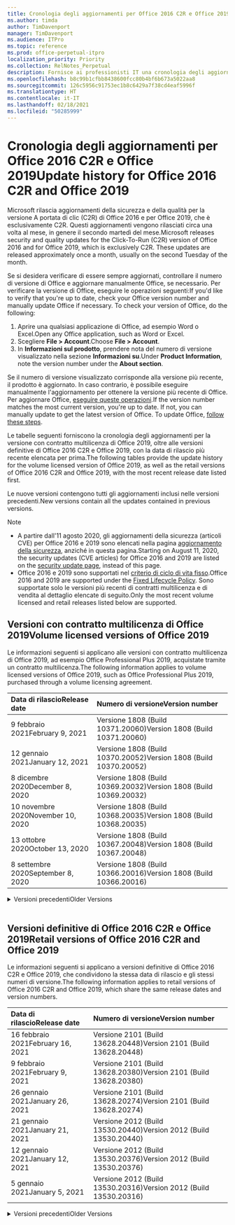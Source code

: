 ```yaml
---
title: Cronologia degli aggiornamenti per Office 2016 C2R e Office 2019
ms.author: timda
author: TimDavenport
manager: TimDavenport
ms.audience: ITPro
ms.topic: reference
ms.prod: office-perpetual-itpro
localization_priority: Priority
ms.collection: RelNotes_Perpetual
description: Fornisce ai professionisti IT una cronologia degli aggiornamenti per le versioni con licenza perpetua di Office 2016 e 2019 che usano la tecnologia A portata di clic (C2R)
ms.openlocfilehash: b8c99b1cfbb8438600fcc80b4bf6b673a5022aa8
ms.sourcegitcommit: 126c5956c91753ec1b8c6429a7f38cd4eaf5996f
ms.translationtype: HT
ms.contentlocale: it-IT
ms.lasthandoff: 02/18/2021
ms.locfileid: "50285999"
---
```

# <a name="update-history-for-office-2016-c2r-and-office-2019"></a><span data-ttu-id="7ed49-103">Cronologia degli aggiornamenti per Office 2016 C2R e Office 2019</span><span class="sxs-lookup"><span data-stu-id="7ed49-103">Update history for Office 2016 C2R and Office 2019</span></span>

<span data-ttu-id="7ed49-p101">Microsoft rilascia aggiornamenti della sicurezza e della qualità per la versione A portata di clic (C2R) di Office 2016 e per Office 2019, che è esclusivamente C2R. Questi aggiornamenti vengono rilasciati circa una volta al mese, in genere il secondo martedì del mese.</span><span class="sxs-lookup"><span data-stu-id="7ed49-p101">Microsoft releases security and quality updates for the Click-To-Run (C2R) version of Office 2016 and for Office 2019, which is exclusively C2R. These updates are released approximately once a month, usually on the second Tuesday of the month.</span></span>

<span data-ttu-id="7ed49-p102">Se si desidera verificare di essere sempre aggiornati, controllare il numero di versione di Office e aggiornare manualmente Office, se necessario. Per verificare la versione di Office, eseguire le operazioni seguenti:</span><span class="sxs-lookup"><span data-stu-id="7ed49-p102">If you'd like to verify that you're up to date, check your Office version number and manually update Office if necessary. To check your version of Office, do the following:</span></span>

  1.    <span data-ttu-id="7ed49-108">Aprire una qualsiasi applicazione di Office, ad esempio Word o Excel.</span><span class="sxs-lookup"><span data-stu-id="7ed49-108">Open any Office application, such as Word or Excel.</span></span>
  2.    <span data-ttu-id="7ed49-109">Scegliere **File > Account**.</span><span class="sxs-lookup"><span data-stu-id="7ed49-109">Choose **File > Account**.</span></span>
  3.    <span data-ttu-id="7ed49-110">In **Informazioni sul prodotto**, prendere nota del numero di versione visualizzato nella sezione **Informazioni su**.</span><span class="sxs-lookup"><span data-stu-id="7ed49-110">Under **Product Information**, note the version number under the **About section**.</span></span>

<span data-ttu-id="7ed49-p103">Se il numero di versione visualizzato corrisponde alla versione più recente, il prodotto è aggiornato. In caso contrario, è possibile eseguire manualmente l'aggiornamento per ottenere la versione più recente di Office. Per aggiornare Office, [eseguire queste operazioni](https://support.office.com/article/2ab296f3-7f03-43a2-8e50-46de917611c5).</span><span class="sxs-lookup"><span data-stu-id="7ed49-p103">If the version number matches the most current version, you're up to date. If not, you can manually update to get the latest version of Office. To update Office, [follow these steps](https://support.office.com/article/2ab296f3-7f03-43a2-8e50-46de917611c5).</span></span>


<span data-ttu-id="7ed49-114">Le tabelle seguenti forniscono la cronologia degli aggiornamenti per la versione con contratto multilicenza di Office 2019, oltre alle versioni definitive di Office 2016 C2R e Office 2019, con la data di rilascio più recente elencata per prima.</span><span class="sxs-lookup"><span data-stu-id="7ed49-114">The following tables provide the update history for the volume licensed version of Office 2019, as well as the retail versions of Office 2016 C2R and Office 2019, with the most recent release date listed first.</span></span>

<span data-ttu-id="7ed49-115">Le nuove versioni contengono tutti gli aggiornamenti inclusi nelle versioni precedenti.</span><span class="sxs-lookup"><span data-stu-id="7ed49-115">New versions contain all the updates contained in previous versions.</span></span>


 > [!NOTE]
> - <span data-ttu-id="7ed49-116">A partire dall'11 agosto 2020, gli aggiornamenti della sicurezza (articoli CVE) per Office 2016 e 2019 sono elencati nella pagina [aggiornamento della sicurezza](https://docs.microsoft.com/officeupdates/microsoft365-apps-security-updates), anziché in questa pagina.</span><span class="sxs-lookup"><span data-stu-id="7ed49-116">Starting on August 11, 2020, the security updates (CVE articles) for Office 2016 and 2019 are listed on the [security update page](https://docs.microsoft.com/officeupdates/microsoft365-apps-security-updates), instead of this page.</span></span> 
> - <span data-ttu-id="7ed49-117">Office 2016 e 2019 sono supportati nel [criterio di ciclo di vita fisso](https://docs.microsoft.com/lifecycle/policies/fixed).</span><span class="sxs-lookup"><span data-stu-id="7ed49-117">Office 2016 and 2019 are supported under the [Fixed Lifecycle Policy](https://docs.microsoft.com/lifecycle/policies/fixed).</span></span> <span data-ttu-id="7ed49-118">Sono supportate solo le versioni più recenti di contratti multilicenza e di vendita al dettaglio elencate di seguito.</span><span class="sxs-lookup"><span data-stu-id="7ed49-118">Only the most recent volume licensed and retail releases listed below are supported.</span></span>


## <a name="volume-licensed-versions-of-office-2019"></a><span data-ttu-id="7ed49-119">Versioni con contratto multilicenza di Office 2019</span><span class="sxs-lookup"><span data-stu-id="7ed49-119">Volume licensed versions of Office 2019</span></span>
<span data-ttu-id="7ed49-120">Le informazioni seguenti si applicano alle versioni con contratto multilicenza di Office 2019, ad esempio Office Professional Plus 2019, acquistate tramite un contratto multilicenza.</span><span class="sxs-lookup"><span data-stu-id="7ed49-120">The following information applies to volume licensed versions of Office 2019, such as Office Professional Plus 2019, purchased through a volume licensing agreement.</span></span>

[//]: # (NON RIMUOVERE L'INIZIO DELLA TABELLA VL)


|<span data-ttu-id="7ed49-122">**Data di rilascio**</span><span class="sxs-lookup"><span data-stu-id="7ed49-122">**Release date**</span></span>|<span data-ttu-id="7ed49-123">**Numero di versione**</span><span class="sxs-lookup"><span data-stu-id="7ed49-123">**Version number**</span></span>|
|:-----|:-----|
|<span data-ttu-id="7ed49-124">9 febbraio 2021</span><span class="sxs-lookup"><span data-stu-id="7ed49-124">February 9, 2021</span></span>|<span data-ttu-id="7ed49-125">Versione 1808 (Build 10371.20060)</span><span class="sxs-lookup"><span data-stu-id="7ed49-125">Version 1808 (Build 10371.20060)</span></span>|
|<span data-ttu-id="7ed49-126">12 gennaio 2021</span><span class="sxs-lookup"><span data-stu-id="7ed49-126">January 12, 2021</span></span>|<span data-ttu-id="7ed49-127">Versione 1808 (Build 10370.20052)</span><span class="sxs-lookup"><span data-stu-id="7ed49-127">Version 1808 (Build 10370.20052)</span></span>|
|<span data-ttu-id="7ed49-128">8 dicembre 2020</span><span class="sxs-lookup"><span data-stu-id="7ed49-128">December 8, 2020</span></span>|<span data-ttu-id="7ed49-129">Versione 1808 (Build 10369.20032)</span><span class="sxs-lookup"><span data-stu-id="7ed49-129">Version 1808 (Build 10369.20032)</span></span>|
|<span data-ttu-id="7ed49-130">10 novembre 2020</span><span class="sxs-lookup"><span data-stu-id="7ed49-130">November 10, 2020</span></span>|<span data-ttu-id="7ed49-131">Versione 1808 (Build 10368.20035)</span><span class="sxs-lookup"><span data-stu-id="7ed49-131">Version 1808 (Build 10368.20035)</span></span>|
|<span data-ttu-id="7ed49-132">13 ottobre 2020</span><span class="sxs-lookup"><span data-stu-id="7ed49-132">October 13, 2020</span></span>|<span data-ttu-id="7ed49-133">Versione 1808 (Build 10367.20048)</span><span class="sxs-lookup"><span data-stu-id="7ed49-133">Version 1808 (Build 10367.20048)</span></span>|
|<span data-ttu-id="7ed49-134">8 settembre 2020</span><span class="sxs-lookup"><span data-stu-id="7ed49-134">September 8, 2020</span></span>|<span data-ttu-id="7ed49-135">Versione 1808 (Build 10366.20016)</span><span class="sxs-lookup"><span data-stu-id="7ed49-135">Version 1808 (Build 10366.20016)</span></span>|


[//]: # (NON RIMUOVERE LA FINE DELLA TABELLA VL)

<details>
<summary><span data-ttu-id="7ed49-137">Versioni precedenti</span><span class="sxs-lookup"><span data-stu-id="7ed49-137">Older Versions</span></span></summary>
 

[//]: # (NON RIMUOVERE L'INIZIO DELLA VECCHIA TABELLA VL)


|<span data-ttu-id="7ed49-139">**Data di rilascio**</span><span class="sxs-lookup"><span data-stu-id="7ed49-139">**Release date**</span></span>|<span data-ttu-id="7ed49-140">**Numero di versione**</span><span class="sxs-lookup"><span data-stu-id="7ed49-140">**Version number**</span></span>|
|:-----|:-----|
|<span data-ttu-id="7ed49-141">11 agosto 2020</span><span class="sxs-lookup"><span data-stu-id="7ed49-141">August 11, 2020</span></span>|<span data-ttu-id="7ed49-142">Versione 1808 (Build 10364.20059)</span><span class="sxs-lookup"><span data-stu-id="7ed49-142">Version 1808 (Build 10364.20059)</span></span>|
|<span data-ttu-id="7ed49-143">14 luglio 2020</span><span class="sxs-lookup"><span data-stu-id="7ed49-143">July 14, 2020</span></span>   |<span data-ttu-id="7ed49-144">Versione 1808 (Build 10363.20015)</span><span class="sxs-lookup"><span data-stu-id="7ed49-144">Version 1808 (Build 10363.20015)</span></span>  |
|<span data-ttu-id="7ed49-145">9 giugno 2020</span><span class="sxs-lookup"><span data-stu-id="7ed49-145">June 9, 2020</span></span>   |<span data-ttu-id="7ed49-146">Versione 1808 (Build 10361.20002)</span><span class="sxs-lookup"><span data-stu-id="7ed49-146">Version 1808 (Build 10361.20002)</span></span>  |
|<span data-ttu-id="7ed49-147">12 maggio 2020</span><span class="sxs-lookup"><span data-stu-id="7ed49-147">May 12, 2020</span></span>   |<span data-ttu-id="7ed49-148">Versione 1808 (Build 10359.20023)</span><span class="sxs-lookup"><span data-stu-id="7ed49-148">Version 1808 (Build 10359.20023)</span></span>  |
|<span data-ttu-id="7ed49-149">14 aprile 2020</span><span class="sxs-lookup"><span data-stu-id="7ed49-149">April 14, 2020</span></span>   |<span data-ttu-id="7ed49-150">Versione 1808 (Build 10358.20061)</span><span class="sxs-lookup"><span data-stu-id="7ed49-150">Version 1808 (Build 10358.20061)</span></span>  |
|<span data-ttu-id="7ed49-151">10 marzo 2020</span><span class="sxs-lookup"><span data-stu-id="7ed49-151">March 10, 2020</span></span>   |<span data-ttu-id="7ed49-152">Versione 1808 (Build 10357.20081)</span><span class="sxs-lookup"><span data-stu-id="7ed49-152">Version 1808 (Build 10357.20081)</span></span>  |
|<span data-ttu-id="7ed49-153">11 febbraio 2020</span><span class="sxs-lookup"><span data-stu-id="7ed49-153">February 11, 2020</span></span>   |<span data-ttu-id="7ed49-154">Versione 1808 (Build 10356.20006)</span><span class="sxs-lookup"><span data-stu-id="7ed49-154">Version 1808 (Build 10356.20006)</span></span>  |


[//]: # (NON RIMUOVERE LA FINE DELLA VECCHIA TABELLA VL)

</details>


<br/>

## <a name="retail-versions-of-office-2016-c2r-and-office-2019"></a><span data-ttu-id="7ed49-156">Versioni definitive di Office 2016 C2R e Office 2019</span><span class="sxs-lookup"><span data-stu-id="7ed49-156">Retail versions of Office 2016 C2R and Office 2019</span></span>
<span data-ttu-id="7ed49-157">Le informazioni seguenti si applicano a versioni definitive di Office 2016 C2R e Office 2019, che condividono la stessa data di rilascio e gli stessi numeri di versione.</span><span class="sxs-lookup"><span data-stu-id="7ed49-157">The following information applies to retail versions of Office 2016 C2R and Office 2019, which share the same release dates and version numbers.</span></span>

[//]: # (NON RIMUOVERE L'INIZIO DELLA TABELLA RETAIL)


|<span data-ttu-id="7ed49-159">**Data di rilascio**</span><span class="sxs-lookup"><span data-stu-id="7ed49-159">**Release date**</span></span>|<span data-ttu-id="7ed49-160">**Numero di versione**</span><span class="sxs-lookup"><span data-stu-id="7ed49-160">**Version number**</span></span>|
|:-----|:-----|
|<span data-ttu-id="7ed49-161">16 febbraio 2021</span><span class="sxs-lookup"><span data-stu-id="7ed49-161">February 16, 2021</span></span>|<span data-ttu-id="7ed49-162">Versione 2101 (Build 13628.20448)</span><span class="sxs-lookup"><span data-stu-id="7ed49-162">Version 2101 (Build 13628.20448)</span></span>|
|<span data-ttu-id="7ed49-163">9 febbraio 2021</span><span class="sxs-lookup"><span data-stu-id="7ed49-163">February 9, 2021</span></span>|<span data-ttu-id="7ed49-164">Versione 2101 (Build 13628.20380)</span><span class="sxs-lookup"><span data-stu-id="7ed49-164">Version 2101 (Build 13628.20380)</span></span>|
|<span data-ttu-id="7ed49-165">26 gennaio 2021</span><span class="sxs-lookup"><span data-stu-id="7ed49-165">January 26, 2021</span></span>|<span data-ttu-id="7ed49-166">Versione 2101 (Build 13628.20274)</span><span class="sxs-lookup"><span data-stu-id="7ed49-166">Version 2101 (Build 13628.20274)</span></span>|
|<span data-ttu-id="7ed49-167">21 gennaio 2021</span><span class="sxs-lookup"><span data-stu-id="7ed49-167">January 21, 2021</span></span>|<span data-ttu-id="7ed49-168">Versione 2012 (Build 13530.20440)</span><span class="sxs-lookup"><span data-stu-id="7ed49-168">Version 2012 (Build 13530.20440)</span></span>|
|<span data-ttu-id="7ed49-169">12 gennaio 2021</span><span class="sxs-lookup"><span data-stu-id="7ed49-169">January 12, 2021</span></span>|<span data-ttu-id="7ed49-170">Versione 2012 (Build 13530.20376)</span><span class="sxs-lookup"><span data-stu-id="7ed49-170">Version 2012 (Build 13530.20376)</span></span>|
|<span data-ttu-id="7ed49-171">5 gennaio 2021</span><span class="sxs-lookup"><span data-stu-id="7ed49-171">January 5, 2021</span></span>|<span data-ttu-id="7ed49-172">Versione 2012 (Build 13530.20316)</span><span class="sxs-lookup"><span data-stu-id="7ed49-172">Version 2012 (Build 13530.20316)</span></span>|


[//]: # (NON RIMUOVERE LA FINE DELLA TABELLA RETAIL)

<details>
<summary><span data-ttu-id="7ed49-174">Versioni precedenti</span><span class="sxs-lookup"><span data-stu-id="7ed49-174">Older Versions</span></span></summary>
 

[//]: # (NON RIMUOVERE L'INIZIO DELLA VECCHIA TABELLA RETAIL)


|<span data-ttu-id="7ed49-176">**Data di rilascio**</span><span class="sxs-lookup"><span data-stu-id="7ed49-176">**Release date**</span></span>|<span data-ttu-id="7ed49-177">**Numero di versione**</span><span class="sxs-lookup"><span data-stu-id="7ed49-177">**Version number**</span></span>|
|:-----|:-----|
|<span data-ttu-id="7ed49-178">21 dicembre 2020</span><span class="sxs-lookup"><span data-stu-id="7ed49-178">December 21, 2020</span></span>|<span data-ttu-id="7ed49-179">Versione 2011 (Build 13426.20404)</span><span class="sxs-lookup"><span data-stu-id="7ed49-179">Version 2011 (Build 13426.20404)</span></span>|
|<span data-ttu-id="7ed49-180">8 dicembre 2020</span><span class="sxs-lookup"><span data-stu-id="7ed49-180">December 8, 2020</span></span>|<span data-ttu-id="7ed49-181">Versione 2011 (Build 13426.20332)</span><span class="sxs-lookup"><span data-stu-id="7ed49-181">Version 2011 (Build 13426.20332)</span></span>|
|<span data-ttu-id="7ed49-182">2 dicembre 2020</span><span class="sxs-lookup"><span data-stu-id="7ed49-182">December 2, 2020</span></span>|<span data-ttu-id="7ed49-183">Versione 2011 (Build 13426.20308)</span><span class="sxs-lookup"><span data-stu-id="7ed49-183">Version 2011 (Build 13426.20308)</span></span>|
|<span data-ttu-id="7ed49-184">30 novembre 2020</span><span class="sxs-lookup"><span data-stu-id="7ed49-184">November 30, 2020</span></span>|<span data-ttu-id="7ed49-185">Versione 2011 (Build 13426.20294)</span><span class="sxs-lookup"><span data-stu-id="7ed49-185">Version 2011 (Build 13426.20294)</span></span>|
|<span data-ttu-id="7ed49-186">23 novembre 2020</span><span class="sxs-lookup"><span data-stu-id="7ed49-186">November 23, 2020</span></span>|<span data-ttu-id="7ed49-187">Versione 2011 (Build 13426.20274)</span><span class="sxs-lookup"><span data-stu-id="7ed49-187">Version 2011 (Build 13426.20274)</span></span>|
|<span data-ttu-id="7ed49-188">17 novembre 2020</span><span class="sxs-lookup"><span data-stu-id="7ed49-188">November 17, 2020</span></span>|<span data-ttu-id="7ed49-189">Versione 2010 (Build 13328.20408)</span><span class="sxs-lookup"><span data-stu-id="7ed49-189">Version 2010 (Build 13328.20408)</span></span>|
|<span data-ttu-id="7ed49-190">10 novembre 2020</span><span class="sxs-lookup"><span data-stu-id="7ed49-190">November 10, 2020</span></span>|<span data-ttu-id="7ed49-191">Version 2010 (Build 13328.20356)</span><span class="sxs-lookup"><span data-stu-id="7ed49-191">Version 2010 (Build 13328.20356)</span></span>|
|<span data-ttu-id="7ed49-192">27 ottobre 2020</span><span class="sxs-lookup"><span data-stu-id="7ed49-192">October 27, 2020</span></span>|<span data-ttu-id="7ed49-193">Versione 2010 (Build 13328.20292)</span><span class="sxs-lookup"><span data-stu-id="7ed49-193">Version 2010 (Build 13328.20292)</span></span>|
|<span data-ttu-id="7ed49-194">21 ottobre 2020</span><span class="sxs-lookup"><span data-stu-id="7ed49-194">October 21, 2020</span></span>|<span data-ttu-id="7ed49-195">Versione 2009 (Build 13231.20418)</span><span class="sxs-lookup"><span data-stu-id="7ed49-195">Version 2009 (Build 13231.20418)</span></span>|
|<span data-ttu-id="7ed49-196">13 ottobre 2020</span><span class="sxs-lookup"><span data-stu-id="7ed49-196">October 13, 2020</span></span>|<span data-ttu-id="7ed49-197">Versione 2009 (Build 13231.20390)</span><span class="sxs-lookup"><span data-stu-id="7ed49-197">Version 2009 (Build 13231.20390)</span></span>|
|<span data-ttu-id="7ed49-198">8 ottobre 2020</span><span class="sxs-lookup"><span data-stu-id="7ed49-198">October 8, 2020</span></span>|<span data-ttu-id="7ed49-199">Versione 2009 (Build 13231.20368)</span><span class="sxs-lookup"><span data-stu-id="7ed49-199">Version 2009 (Build 13231.20368)</span></span>|
|<span data-ttu-id="7ed49-200">28 settembre 2020</span><span class="sxs-lookup"><span data-stu-id="7ed49-200">September 28, 2020</span></span>|<span data-ttu-id="7ed49-201">Versione 2009 (Build 13231.20262)</span><span class="sxs-lookup"><span data-stu-id="7ed49-201">Version 2009 (Build 13231.20262)</span></span>|
|<span data-ttu-id="7ed49-202">22 settembre 2020</span><span class="sxs-lookup"><span data-stu-id="7ed49-202">September 22, 2020</span></span>|<span data-ttu-id="7ed49-203">Versione 2008 (Build 13127.20508)</span><span class="sxs-lookup"><span data-stu-id="7ed49-203">Version 2008 (Build 13127.20508)</span></span>|
|<span data-ttu-id="7ed49-204">9 settembre 2020</span><span class="sxs-lookup"><span data-stu-id="7ed49-204">September 9, 2020</span></span>|<span data-ttu-id="7ed49-205">Versione 2008 (Build 13127.20408)</span><span class="sxs-lookup"><span data-stu-id="7ed49-205">Version 2008 (Build 13127.20408)</span></span>|
|<span data-ttu-id="7ed49-206">31 agosto 2020</span><span class="sxs-lookup"><span data-stu-id="7ed49-206">August 31, 2020</span></span>|<span data-ttu-id="7ed49-207">Versione 2008 (Build 13127.20296)</span><span class="sxs-lookup"><span data-stu-id="7ed49-207">Version 2008 (Build 13127.20296)</span></span>|
|<span data-ttu-id="7ed49-208">25 agosto 2020</span><span class="sxs-lookup"><span data-stu-id="7ed49-208">August 25, 2020</span></span>|<span data-ttu-id="7ed49-209">Versione 2007 (Build 13029.20460)</span><span class="sxs-lookup"><span data-stu-id="7ed49-209">Version 2007 (Build 13029.20460)</span></span>|
|<span data-ttu-id="7ed49-210">11 agosto 2020</span><span class="sxs-lookup"><span data-stu-id="7ed49-210">August 11, 2020</span></span>|<span data-ttu-id="7ed49-211">Versione 2007 (Build 13029.20344)</span><span class="sxs-lookup"><span data-stu-id="7ed49-211">Version 2007 (Build 13029.20344)</span></span>|
|<span data-ttu-id="7ed49-212">30 luglio 2020</span><span class="sxs-lookup"><span data-stu-id="7ed49-212">July 30, 2020</span></span>|<span data-ttu-id="7ed49-213">Versione 2007 (Build 13029.20308)</span><span class="sxs-lookup"><span data-stu-id="7ed49-213">Version 2007 (Build 13029.20308)</span></span>  |
|<span data-ttu-id="7ed49-214">28 luglio 2020</span><span class="sxs-lookup"><span data-stu-id="7ed49-214">July 28, 2020</span></span>|<span data-ttu-id="7ed49-215">Versione 2006 (Build 13001.20498)</span><span class="sxs-lookup"><span data-stu-id="7ed49-215">Version 2006 (Build 13001.20498)</span></span>  |
|<span data-ttu-id="7ed49-216">14 luglio 2020</span><span class="sxs-lookup"><span data-stu-id="7ed49-216">July 14, 2020</span></span>|<span data-ttu-id="7ed49-217">Versione 2006 (Build 13001.20384)</span><span class="sxs-lookup"><span data-stu-id="7ed49-217">Version 2006 (Build 13001.20384)</span></span>  |
|<span data-ttu-id="7ed49-218">30 giugno 2020</span><span class="sxs-lookup"><span data-stu-id="7ed49-218">June 30, 2020</span></span>|<span data-ttu-id="7ed49-219">Versione 2006 (Build 13001.20266)</span><span class="sxs-lookup"><span data-stu-id="7ed49-219">Version 2006 (Build 13001.20266)</span></span>  |
|<span data-ttu-id="7ed49-220">24 giugno 2020</span><span class="sxs-lookup"><span data-stu-id="7ed49-220">June 24, 2020</span></span>|<span data-ttu-id="7ed49-221">Versione 2005 (Build 12827.20470)</span><span class="sxs-lookup"><span data-stu-id="7ed49-221">Version 2005 (Build 12827.20470)</span></span>  |
|<span data-ttu-id="7ed49-222">9 giugno 2020</span><span class="sxs-lookup"><span data-stu-id="7ed49-222">June 9, 2020</span></span>|<span data-ttu-id="7ed49-223">Versione 2005 (Build 12827.20336)</span><span class="sxs-lookup"><span data-stu-id="7ed49-223">Version 2005 (Build 12827.20336)</span></span>  |
|<span data-ttu-id="7ed49-224">2 giugno 2020</span><span class="sxs-lookup"><span data-stu-id="7ed49-224">June 2, 2020</span></span>|<span data-ttu-id="7ed49-225">Versione 2005 (Build 12827.20268)</span><span class="sxs-lookup"><span data-stu-id="7ed49-225">Version 2005 (Build 12827.20268)</span></span>  |
|<span data-ttu-id="7ed49-226">21 maggio 2020</span><span class="sxs-lookup"><span data-stu-id="7ed49-226">May 21, 2020</span></span>|<span data-ttu-id="7ed49-227">Versione 2004 (Build 12730.20352)</span><span class="sxs-lookup"><span data-stu-id="7ed49-227">Version 2004 (Build 12730.20352)</span></span>  |
|<span data-ttu-id="7ed49-228">12 maggio 2020</span><span class="sxs-lookup"><span data-stu-id="7ed49-228">May 12, 2020</span></span>|<span data-ttu-id="7ed49-229">Versione 2004 (Build 12730.20270)</span><span class="sxs-lookup"><span data-stu-id="7ed49-229">Version 2004 (Build 12730.20270)</span></span>  |
|<span data-ttu-id="7ed49-230">4 maggio 2020</span><span class="sxs-lookup"><span data-stu-id="7ed49-230">May 4, 2020</span></span>|<span data-ttu-id="7ed49-231">Versione 2004 (Build 12730.20250)</span><span class="sxs-lookup"><span data-stu-id="7ed49-231">Version 2004 (Build 12730.20250)</span></span>  |
|<span data-ttu-id="7ed49-232">29 aprile 2020</span><span class="sxs-lookup"><span data-stu-id="7ed49-232">April 29, 2020</span></span>|<span data-ttu-id="7ed49-233">Versione 2004 (Build 12730.20236)</span><span class="sxs-lookup"><span data-stu-id="7ed49-233">Version 2004 (Build 12730.20236)</span></span>  |
|<span data-ttu-id="7ed49-234">15 aprile 2020</span><span class="sxs-lookup"><span data-stu-id="7ed49-234">April 15, 2020</span></span>|<span data-ttu-id="7ed49-235">Versione 2003 (Build 12624.20466)</span><span class="sxs-lookup"><span data-stu-id="7ed49-235">Version 2003 (Build 12624.20466)</span></span>  |
|<span data-ttu-id="7ed49-236">14 aprile 2020</span><span class="sxs-lookup"><span data-stu-id="7ed49-236">April 14, 2020</span></span>|<span data-ttu-id="7ed49-237">Versione 2003 (Build 12624.20442)</span><span class="sxs-lookup"><span data-stu-id="7ed49-237">Version 2003 (Build 12624.20442)</span></span>  |
|<span data-ttu-id="7ed49-238">31 marzo 2020</span><span class="sxs-lookup"><span data-stu-id="7ed49-238">March 31, 2020</span></span>|<span data-ttu-id="7ed49-239">Versione 2003 (Build 12624.20382)</span><span class="sxs-lookup"><span data-stu-id="7ed49-239">Version 2003 (Build 12624.20382)</span></span>  |
|<span data-ttu-id="7ed49-240">25 marzo 2020</span><span class="sxs-lookup"><span data-stu-id="7ed49-240">March 25, 2020</span></span>|<span data-ttu-id="7ed49-241">Versione 2003 (Build 12624.20320)</span><span class="sxs-lookup"><span data-stu-id="7ed49-241">Version 2003 (Build 12624.20320)</span></span>  |
|<span data-ttu-id="7ed49-242">10 marzo 2020</span><span class="sxs-lookup"><span data-stu-id="7ed49-242">March 10, 2020</span></span>|<span data-ttu-id="7ed49-243">Versione 2002 (Build 12527.20278)</span><span class="sxs-lookup"><span data-stu-id="7ed49-243">Version 2002 (Build 12527.20278)</span></span>  |
|<span data-ttu-id="7ed49-244">1 marzo 2020</span><span class="sxs-lookup"><span data-stu-id="7ed49-244">March 1, 2020</span></span>   |<span data-ttu-id="7ed49-245">Versione 2002 (Build 12527.20242)</span><span class="sxs-lookup"><span data-stu-id="7ed49-245">Version 2002 (Build 12527.20242)</span></span>  |


[//]: # (NON RIMUOVERE LA FINE DELLA VECCHIA TABELLA RETAIL)


</details>






